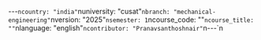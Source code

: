 ﻿---`ncountry: "india"`nuniversity: "cusat"`nbranch: "mechanical-engineering"`nversion: "2025"`nsemester: 1`ncourse_code: ""`ncourse_title: ""`nlanguage: "english"`ncontributor: "Pranavsanthoshnair"`n---`n
